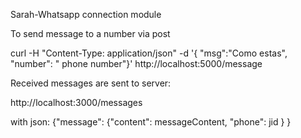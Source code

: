 Sarah-Whatsapp connection module

To send message to a number via post

curl -H "Content-Type: application/json" -d '{ "msg":"Como estas", "number": " phone number"}' http://localhost:5000/message

Received messages are sent to server:

http://localhost:3000/messages

with json: {"message": {"content": messageContent, "phone": jid } }


